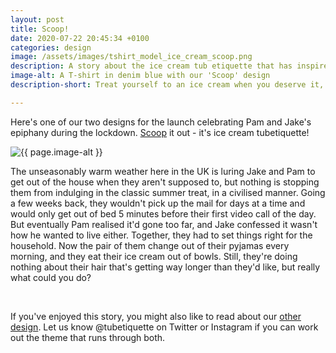 ```yaml
---
layout: post
title: Scoop!
date: 2020-07-22 20:45:34 +0100
categories: design
image: /assets/images/tshirt_model_ice_cream_scoop.png
description: A story about the ice cream tub etiquette that has inspired our T-shirt design. Tried but didn't manage to work in any cats. 
image-alt: A T-shirt in denim blue with our 'Scoop' design
description-short: Treat yourself to an ice cream when you deserve it, but try to resist eating out of the tub... even if you're a cat. 

---
```


<!--<div class="box alt"><div class="row 50% uniform">
    <div class="4u">  
    <span class="image fit grid2">
        <img src="/assets/images/tshirt_design_ice_cream_scoop.png" alt="The 'Scoop' T-shirt design showing a couple enjoying a bowl of ice cream and a kitten licking the tub"/></span>
    </div>   
    <div class="4u">  
    <span class="image fit grid2">
        <img src="{{ page.image }}" alt="{{ page.image-alt }}"/></span>
    </div>
    <div class="4u$">  
    <span class="image fit grid2">
        <img src="/assets/images/tshirt_product_ice_cream_scoop.png" alt="A bright blue T-shirt made of organic cotton, with the 'Scoop' design"/></span>
    </div>
</div></div>-->

<p>Here's one of our two designs for the launch celebrating Pam and Jake's epiphany during the lockdown. <a href="https://tubetiquette.teemill.com/product/scooooop-/">Scoop</a> it out - it's ice cream tubetiquette!</p>
<section class="spotlights">
    <section>
        <img src="{{ page.image }}" alt="{{ page.image-alt }}" data-position="center center">
		<div class="content">
			<div class="inner">
<p>The unseasonably warm weather here in the UK is luring Jake and Pam to get out of the house when they aren't supposed to, but nothing is stopping them from indulging in the classic summer treat, in a civilised manner. Going a few weeks back, they wouldn't pick up the mail for days at a time and would only get out of bed 5 minutes before their first video call of the day. But eventually Pam realised it'd gone too far, and Jake confessed it wasn't how he wanted to live either. Together, they had to set things right for the household. Now the pair of them change out of their pyjamas every morning, and they eat their ice cream out of bowls. Still, they're doing nothing about their hair that's getting way longer than they'd like, but really what could you do? </p>
    </div></div></section></section><br>
<p>If you've enjoyed this story, you might also like to read about our <a href="{% post_url 2020-07-22-holdon %}">other design</a>. Let us know @tubetiquette on Twitter or Instagram if you can work out the theme that runs through both. </p>
